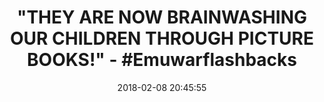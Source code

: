 ---
title: >-
  "THEY ARE NOW BRAINWASHING OUR CHILDREN THROUGH PICTURE BOOKS!" -
  #Emuwarflashbacks
name: Edward the Emu
date: '2018-02-08 20:45:55'
buy_now: >-
  https://www.amazon.com/Edward-Emu-Sheena-Knowles/dp/0064434990?SubscriptionId=AKIAIA5RBQIWQVTCUEUQ&tag=coldcutdeals-20&linkCode=xm2&camp=2025&creative=165953&creativeASIN=0064434990
description_markdown: |+
  Edward the Emu

    - HarperCollins

tweet_id_str: '961702654635397120'
price: $7.99
you_save: ''
asin: 0064434990
image: 'https://images-na.ssl-images-amazon.com/images/I/51zyaDgx9kL.jpg'

---